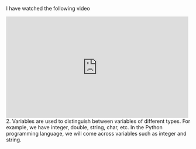 I have watched the following video
<iframe width="498" height="279" src="https://www.youtube.com/embed/Kg6YIDZ-JpY" title="Generative Art - Circle Shadows in Python Processing Tutorial" frameborder="0" allow="accelerometer; autoplay; clipboard-write; encrypted-media; gyroscope; picture-in-picture" allowfullscreen></iframe>
2. Variables are used to distinguish between variables of different types. For example, we have integer, double, string, char, etc. In the Python programming language, we will come across variables such as integer and string.
